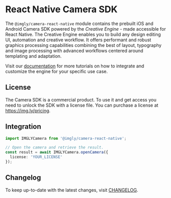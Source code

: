 # React Native Camera SDK

The `@imgly/camera-react-native` module contains the prebuilt iOS and Android Camera SDK powered by the _Creative Engine_ - made accessible for React Native.
The Creative Engine enables you to build any design editing UI, automation and creative workflow.
It offers performant and robust graphics processing capabilities combining the best of layout, typography and image processing with advanced workflows centered around templating and adaptation.

Visit our [documentation](https://img.ly/docs/cesdk) for more tutorials on how to integrate and customize the engine for your specific use case.

## License

The Camera SDK is a commercial product. To use it and get access you need to unlock the SDK with a license file. You can purchase a license at https://img.ly/pricing.

## Integration

```ts
import IMGLYCamera from '@imgly/camera-react-native';

// Open the camera and retrieve the result.
const result = await IMGLYCamera.openCamera({
  license: 'YOUR_LICENSE'
});
```

## Changelog

To keep up-to-date with the latest changes, visit [CHANGELOG](https://img.ly/docs/cesdk/changelog/).
